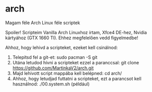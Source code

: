 # arch
Magam féle Arch Linux féle scriptek

Spoiler!
Scripteim Vanilla Arch Linuxhoz írtam, Xfce4 DE-hez, Nvidia kártyához (GTX 1660 TI). Ehhez megfelelően vedd figyelmedbe!

Ahhoz, hogy lehivd a scripteket, ezeket kell csinálnod:
1. Telepítsd fel a git-et:
sudo pacman -S git
2. Utána letudod hívni a scripteket ezzel a paranccsal:
git clone https://github.com/MartinkaV2/arch.git
3. Majd lehivott script mappába kell belépned:
cd arch/
4. Ahhoz, hogy letudjad futtatni a scripteket, ezt a parancsot kell használnod:
./00.system.sh (például)
